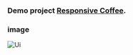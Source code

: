 ### Demo project [Responsive Coffee](https://heuristic-feynman-c3b08d.netlify.app/#).

### image

![Ui](image.gif)